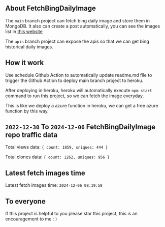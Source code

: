 ## About FetchBingDailyImage

The `main` branch project can fetch bing daily image and store them in MongoDB.
It also can create a post automatically, you can see the images list in [this website](https://oursalbum.netlify.app)

The `apis` branch project can expose the apis so that we can get bing historical daily images.

## How it work

Use schedule Github Action to automatically update readme.md file to trigger the Github Action to deploy main branch project to heroku.

After deploying in heroku, heroku will automatically execute `npm start` command to run this project, so we can fetch the image everyday.

This is like we deploy a azure function in heroku, we can get a free azure function by this way.

## `2022-12-30` To `2024-12-06` FetchBingDailyImage repo traffic data

Total views data: `{ count: 1859, uniques: 444 }`

Total clones data: `{ count: 1262, uniques: 956 }`

## Latest fetch images time

Latest fetch images time: `2024-12-06 08:19:58`

## To everyone

If this project is helpful to you please star this project, this is an encouragement to me `:)`




